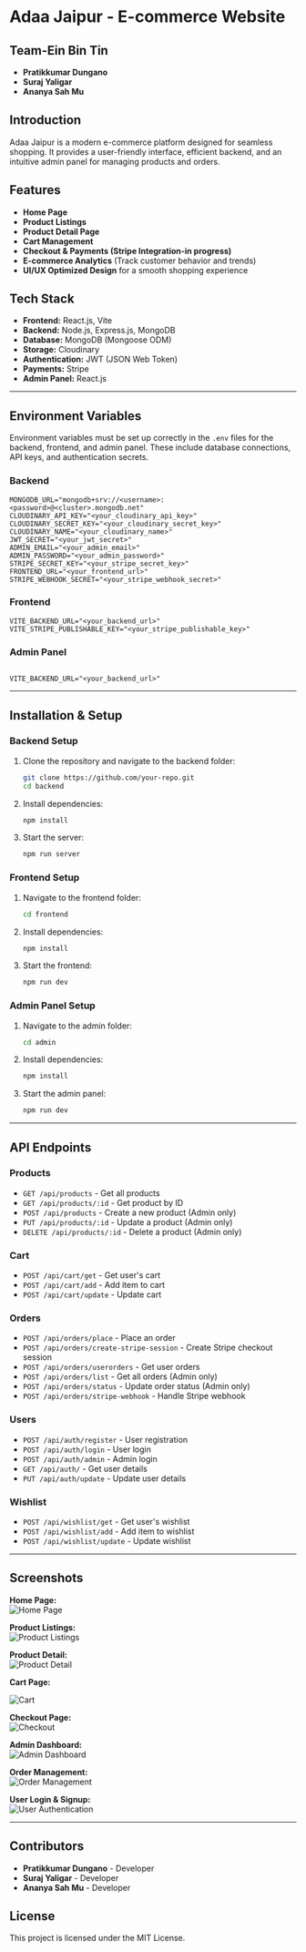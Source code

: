 # Adaa Jaipur - E-commerce Website 
## Team-Ein Bin Tin
- **Pratikkumar Dungano**
- **Suraj Yaligar**
- **Ananya Sah Mu**

## Introduction
Adaa Jaipur is a modern e-commerce platform designed for seamless shopping. It provides a user-friendly interface, efficient backend, and an intuitive admin panel for managing products and orders.

## Features
- **Home Page**
- **Product Listings**
- **Product Detail Page**
- **Cart Management**
- **Checkout & Payments (Stripe Integration-in progress)**
- **E-commerce Analytics** (Track customer behavior and trends)
- **UI/UX Optimized Design** for a smooth shopping experience

## Tech Stack
- **Frontend:** React.js, Vite
- **Backend:** Node.js, Express.js, MongoDB
- **Database:** MongoDB (Mongoose ODM)
- **Storage:** Cloudinary
- **Authentication:** JWT (JSON Web Token)
- **Payments:** Stripe
- **Admin Panel:** React.js

---
## Environment Variables
Environment variables must be set up correctly in the `.env` files for the backend, frontend, and admin panel. These include database connections, API keys, and authentication secrets.

### Backend
```
MONGODB_URL="mongodb+srv://<username>:<password>@<cluster>.mongodb.net"
CLOUDINARY_API_KEY="<your_cloudinary_api_key>"
CLOUDINARY_SECRET_KEY="<your_cloudinary_secret_key>"
CLOUDINARY_NAME="<your_cloudinary_name>"
JWT_SECRET="<your_jwt_secret>"
ADMIN_EMAIL="<your_admin_email>"
ADMIN_PASSWORD="<your_admin_password>"
STRIPE_SECRET_KEY="<your_stripe_secret_key>"
FRONTEND_URL="<your_frontend_url>"
STRIPE_WEBHOOK_SECRET="<your_stripe_webhook_secret>"

```

### Frontend
```
VITE_BACKEND_URL="<your_backend_url>"
VITE_STRIPE_PUBLISHABLE_KEY="<your_stripe_publishable_key>"

```

### Admin Panel
```

VITE_BACKEND_URL="<your_backend_url>"
```

---
## Installation & Setup
### Backend Setup
1. Clone the repository and navigate to the backend folder:
   ```sh
   git clone https://github.com/your-repo.git
   cd backend
   ```
2. Install dependencies:
   ```sh
   npm install
   ```
3. Start the server:
   ```sh
   npm run server
   ```

### Frontend Setup
1. Navigate to the frontend folder:
   ```sh
   cd frontend
   ```
2. Install dependencies:
   ```sh
   npm install
   ```
3. Start the frontend:
   ```sh
   npm run dev
   ```

### Admin Panel Setup
1. Navigate to the admin folder:
   ```sh
   cd admin
   ```
2. Install dependencies:
   ```sh
   npm install
   ```
3. Start the admin panel:
   ```sh
   npm run dev
   ```

---
## API Endpoints
### Products
- `GET /api/products` - Get all products
- `GET /api/products/:id` - Get product by ID
- `POST /api/products` - Create a new product (Admin only)
- `PUT /api/products/:id` - Update a product (Admin only)
- `DELETE /api/products/:id` - Delete a product (Admin only)

### Cart
- `POST /api/cart/get` - Get user's cart
- `POST /api/cart/add` - Add item to cart
- `POST /api/cart/update` - Update cart

### Orders
- `POST /api/orders/place` - Place an order
- `POST /api/orders/create-stripe-session` - Create Stripe checkout session
- `POST /api/orders/userorders` - Get user orders
- `POST /api/orders/list` - Get all orders (Admin only)
- `POST /api/orders/status` - Update order status (Admin only)
- `POST /api/orders/stripe-webhook` - Handle Stripe webhook

### Users
- `POST /api/auth/register` - User registration
- `POST /api/auth/login` - User login
- `POST /api/auth/admin` - Admin login
- `GET /api/auth/` - Get user details
- `PUT /api/auth/update` - Update user details

### Wishlist
- `POST /api/wishlist/get` - Get user's wishlist
- `POST /api/wishlist/add` - Add item to wishlist
- `POST /api/wishlist/update` - Update wishlist

---
## Screenshots 
**Home Page:**  
![Home Page](./frontend/src/assets/home1.png)

**Product Listings:**  
![Product Listings](./frontend/src/assets/listing1.png)

**Product Detail:**  
![Product Detail](./frontend/src/assets/product1.png)

**Cart Page:**  

![Cart](./frontend/src/assets/cart1.png)

**Checkout Page:**  
![Checkout](./frontend/src/assets/checkout1.png)

**Admin Dashboard:**  
![Admin Dashboard](./frontend/src/assets/dashboard1.png)

**Order Management:**  
   ![Order Management](./frontend/src/assets/orders1.png)

**User Login & Signup:**  
![User Authentication](./frontend/src/assets/login1.png)



---
## Contributors
- **Pratikkumar Dungano** - Developer
- **Suraj Yaligar** - Developer
- **Ananya Sah Mu** - Developer

## License
This project is licensed under the MIT License.

